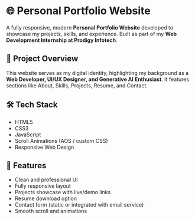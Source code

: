# 🌐 Personal Portfolio Website

A fully responsive, modern **Personal Portfolio Website** developed to showcase my projects, skills, and experience. Built as part of my **Web Development Internship at Prodigy Infotech**.

## 🚀 Project Overview

This website serves as my digital identity, highlighting my background as a **Web Developer, UI/UX Designer, and Generative AI Enthusiast**. It features sections like About, Skills, Projects, Resume, and Contact.

## 🛠️ Tech Stack

- HTML5  
- CSS3  
- JavaScript  
- Scroll Animations (AOS / custom CSS)  
- Responsive Web Design

## 🎯 Features

- Clean and professional UI  
- Fully responsive layout  
- Projects showcase with live/demo links  
- Resume download option  
- Contact form (static or integrated with email service)  
- Smooth scroll and animations
